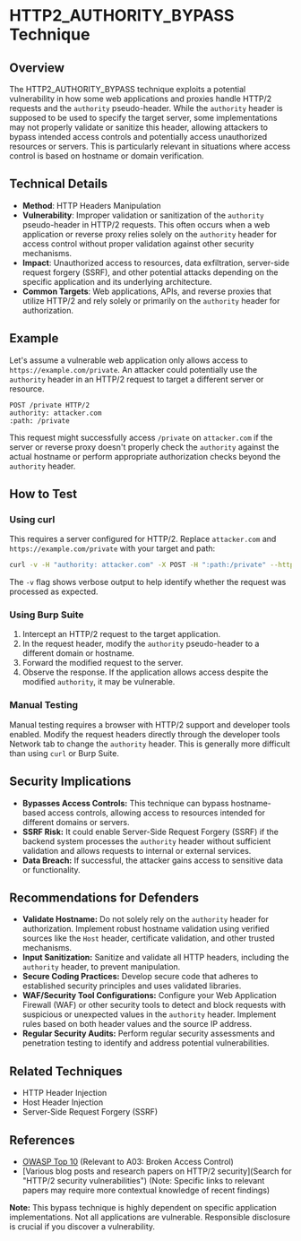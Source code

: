 # HTTP2_AUTHORITY_BYPASS Technique

## Overview

The HTTP2_AUTHORITY_BYPASS technique exploits a potential vulnerability in how some web applications and proxies handle HTTP/2 requests and the `authority` pseudo-header.  While the `authority` header is supposed to be used to specify the target server, some implementations may not properly validate or sanitize this header, allowing attackers to bypass intended access controls and potentially access unauthorized resources or servers.  This is particularly relevant in situations where access control is based on hostname or domain verification.

## Technical Details

- **Method**: HTTP Headers Manipulation
- **Vulnerability**: Improper validation or sanitization of the `authority` pseudo-header in HTTP/2 requests. This often occurs when a web application or reverse proxy relies solely on the `authority` header for access control without proper validation against other security mechanisms.
- **Impact**: Unauthorized access to resources, data exfiltration, server-side request forgery (SSRF), and other potential attacks depending on the specific application and its underlying architecture.
- **Common Targets**: Web applications, APIs, and reverse proxies that utilize HTTP/2 and rely solely or primarily on the `authority` header for authorization.

## Example

Let's assume a vulnerable web application only allows access to `https://example.com/private`.  An attacker could potentially use the `authority` header in an HTTP/2 request to target a different server or resource.

```http2
POST /private HTTP/2
authority: attacker.com
:path: /private
```

This request might successfully access `/private` on `attacker.com` if the server or reverse proxy doesn't properly check the `authority` against the actual hostname or perform appropriate authorization checks beyond the `authority` header.

## How to Test

### Using curl

This requires a server configured for HTTP/2.  Replace `attacker.com` and `https://example.com/private` with your target and path:

```bash
curl -v -H "authority: attacker.com" -X POST -H ":path:/private" --http2 https://example.com/private
```

The `-v` flag shows verbose output to help identify whether the request was processed as expected.

### Using Burp Suite

1. Intercept an HTTP/2 request to the target application.
2. In the request header, modify the `authority` pseudo-header to a different domain or hostname.
3. Forward the modified request to the server.
4. Observe the response. If the application allows access despite the modified `authority`, it may be vulnerable.

### Manual Testing

Manual testing requires a browser with HTTP/2 support and developer tools enabled.  Modify the request headers directly through the developer tools Network tab to change the `authority` header. This is generally more difficult than using `curl` or Burp Suite.


## Security Implications

- **Bypasses Access Controls:** This technique can bypass hostname-based access controls, allowing access to resources intended for different domains or servers.
- **SSRF Risk:**  It could enable Server-Side Request Forgery (SSRF) if the backend system processes the `authority` header without sufficient validation and allows requests to internal or external services.
- **Data Breach:**  If successful, the attacker gains access to sensitive data or functionality.


## Recommendations for Defenders

- **Validate Hostname:**  Do not solely rely on the `authority` header for authorization. Implement robust hostname validation using verified sources like the `Host` header, certificate validation, and other trusted mechanisms.
- **Input Sanitization:**  Sanitize and validate all HTTP headers, including the `authority` header, to prevent manipulation.
- **Secure Coding Practices:**  Develop secure code that adheres to established security principles and uses validated libraries.
- **WAF/Security Tool Configurations:** Configure your Web Application Firewall (WAF) or other security tools to detect and block requests with suspicious or unexpected values in the `authority` header.  Implement rules based on both header values and the source IP address.
- **Regular Security Audits:** Perform regular security assessments and penetration testing to identify and address potential vulnerabilities.


## Related Techniques

- HTTP Header Injection
- Host Header Injection
- Server-Side Request Forgery (SSRF)


## References

- [OWASP Top 10](https://owasp.org/www-project-top-ten/) (Relevant to A03: Broken Access Control)
- [Various blog posts and research papers on HTTP/2 security](Search for "HTTP/2 security vulnerabilities")  (Note: Specific links to relevant papers may require more contextual knowledge of recent findings)


**Note:**  This bypass technique is highly dependent on specific application implementations. Not all applications are vulnerable.  Responsible disclosure is crucial if you discover a vulnerability.
